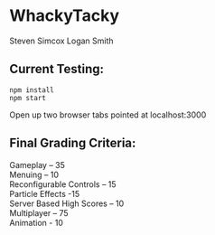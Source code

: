 # WhackyTacky
Steven Simcox
Logan Smith

## Current Testing:

```
npm install
npm start
```

Open up two browser tabs pointed at localhost:3000

## Final Grading Criteria:

Gameplay – 35  
Menuing – 10  
Reconfigurable Controls – 15  
Particle Effects -15  
Server Based High Scores – 10  
Multiplayer – 75  
Animation - 10  
